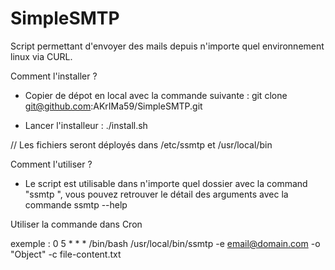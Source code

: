 # SimpleSMTP

Script permettant d'envoyer des mails depuis n'importe quel environnement linux via CURL.

Comment l'installer ? 

- Copier de dépot en local avec la commande suivante : 
git clone git@github.com:AKrIMa59/SimpleSMTP.git

- Lancer l'installeur :
./install.sh

// Les fichiers seront déployés dans /etc/ssmtp et /usr/local/bin

Comment l'utiliser ?

- Le script est utilisable dans n'importe quel dossier avec la command "ssmtp <arg>", vous pouvez retrouver le détail des arguments avec la commande ssmtp --help

Utiliser la commande dans Cron

exemple : 0 5 * * * /bin/bash /usr/local/bin/ssmtp -e email@domain.com -o "Object" -c file-content.txt